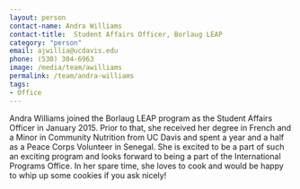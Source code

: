 ```yaml
---
layout: person
contact-name: Andra Williams
contact-title:  Student Affairs Officer, Borlaug LEAP
category: "person"
email: ajwillia@ucdavis.edu
phone: (530) 304-6963
image: /media/team/awilliams
permalink: /team/andra-williams
tags:
- Office
---
```


Andra Williams joined the Borlaug LEAP program as the Student Affairs Officer in January 2015.  Prior to that, she received her degree in French and a Minor in Community Nutrition from UC Davis and spent a year and a half as a Peace Corps Volunteer in Senegal.  She is excited to be a part of such an exciting program and looks forward to being a part of the International Programs Office.  In her spare time, she loves to cook and would be happy to whip up some cookies if you ask nicely!
